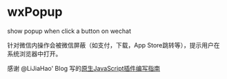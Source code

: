 # wxPopup

show popup when click a button on wechat

针对微信内操作会被微信屏蔽（如支付，下载，App Store跳转等），提示用户在系统浏览器中打开。

感谢 @LiJiaHao' Blog 写的[原生JavaScript插件编写指南](http://geocld.github.io/2016/03/10/javascript_plugin/)
